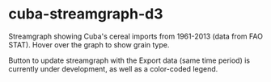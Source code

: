 # cuba-streamgraph-d3

Streamgraph showing Cuba's cereal imports from 1961-2013 (data from FAO STAT).  Hover over the graph to show grain type.

Button to update streamgraph with the Export data (same time period) is currently under development, as well as a color-coded legend.
